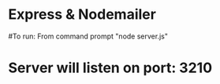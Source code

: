 
# Express & Nodemailer
 
#To run: From command prompt "node server.js"

# Server will listen on port: 3210